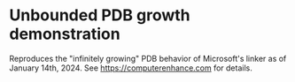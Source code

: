 # Unbounded PDB growth demonstration
Reproduces the "infinitely growing" PDB behavior of Microsoft's linker as of January 14th, 2024.
See https://computerenhance.com for details.
